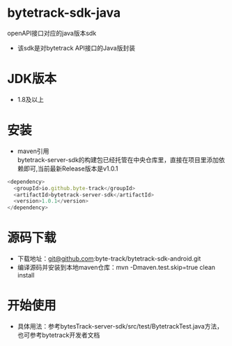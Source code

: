 # bytetrack-sdk-java
openAPI接口对应的java版本sdk
- 该sdk是对bytetrack API接口的Java版封装

# JDK版本
- 1.8及以上

# 安装
- maven引用
<br/>bytetrack-server-sdk的构建包已经托管在中央仓库里，直接在项目里添加依赖即可,当前最新Release版本是v1.0.1
```javascript
<dependency>
  <groupId>io.github.byte-track</groupId>
  <artifactId>bytetrack-server-sdk</artifactId>
  <version>1.0.1</version>
</dependency>
```
# 源码下载
- 下载地址：git@github.com:byte-track/bytetrack-sdk-android.git
- 编译源码并安装到本地maven仓库：mvn -Dmaven.test.skip=true clean install

# 开始使用
- 具体用法：参考bytesTrack-server-sdk/src/test/BytetrackTest.java方法，也可参考bytetrack开发者文档
